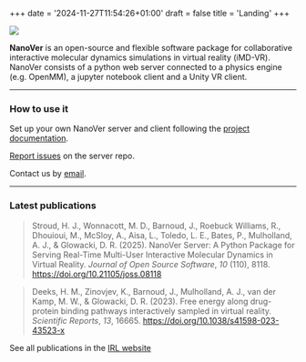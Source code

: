 +++
date = '2024-11-27T11:54:26+01:00'
draft = false
title = 'Landing'
+++


![](nanover3.webp)

**NanoVer** is an open-source and flexible software package for collaborative interactive molecular dynamics simulations in virtual reality (iMD-VR). NanoVer consists of a python web server connected to a physics engine (e.g. OpenMM), a jupyter notebook client and a Unity VR client.

---


### How to use it

Set up your own NanoVer server and client following the [project documentation](https://irl2.github.io/nanover-docs/).

[Report issues](https://github.com/irl2/nanover-server-py/issues/) on the server repo.

Contact us by [email](mailto:intangible.realities.lab+nanover@gmail.com).

---


### Latest publications

> Stroud, H. J., Wonnacott, M. D., Barnoud, J., Roebuck Williams, R., Dhouioui, M., McSloy, A., Aisa, L., Toledo, L. E., Bates, P., Mulholland, A. J., & Glowacki, D. R. (2025). NanoVer Server: A Python Package for Serving Real-Time Multi-User Interactive Molecular Dynamics in Virtual Reality. *Journal of Open Source Software*, *10* (110), 8118. https://doi.org/10.21105/joss.08118

> Deeks, H. M., Zinovjev, K., Barnoud, J., Mulholland, A. J., van der Kamp, M. W., & Glowacki, D. R. (2023). Free energy along drug-protein binding pathways interactively sampled in virtual reality. *Scientific Reports*, *13*, 16665. https://doi.org/10.1038/s41598-023-43523-x

See all publications in the [IRL website](https://www.intangiblerealitieslab.org/publications)



